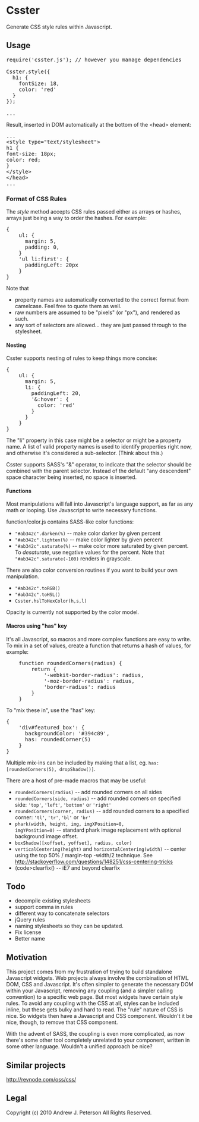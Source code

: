 # Csster

Generate CSS style rules within Javascript.

## Usage

<pre>
require('csster.js'); // however you manage dependencies

Csster.style({
  h1: {
    fontSize: 18,
    color: 'red'
  }
});

...
</pre>

Result, inserted in DOM automatically at the bottom of the &lt;head&gt; element:
<pre>
...
&lt;style type="text/stylesheet"&gt;
h1 {
font-size: 18px;
color: red;
}
&lt;/style&gt;
&lt;/head&gt;
...
</pre>

### Format of CSS Rules

The *style* method accepts CSS rules passed either as arrays or hashes, arrays just being
a way to order the hashes. For example:

<pre>
{
    ul: {
      margin: 5,
      padding: 0,
    }
    'ul li:first': {
      paddingLeft: 20px
    }
}
</pre>

Note that

* property names are automatically converted to the correct format from camelcase. Feel free to quote them as well.
* raw numbers are assumed to be "pixels" (or "px"), and rendered as such.
* any sort of selectors are allowed... they are just passed through to the stylesheet.

#### Nesting
Csster supports nesting of rules to keep things more concise:
<pre>
{
    ul: {
      margin: 5,
      li: {
        paddingLeft: 20,
        '&:hover': {
          color: 'red'
        }
      }
    }
}
</pre>

The "li" property in this case might be a selector or might be a property name. A list of valid
property names is used to identify properties right now, and otherwise it's considered a sub-selector.
(Think about this.)

Csster supports SASS's "&" operator, to indicate that the selector should be combined with the parent selector.
Instead of the default "any descendent" space character being inserted, no space is inserted.

#### Functions
Most manipulations will fall into Javascript's language support, as far as any math or looping. Use Javascript to write necessary functions.

function/color.js contains SASS-like color functions:

*  <code>"#ab342c".darken(%)</code> -- make color darker by given percent
*  <code>"#ab342c".lighten(%)</code> -- make color lighter by given percent
*  <code>"#ab342c".saturate(%)</code>  -- make color more saturated by given percent. To *desaturate*, use negative values for the percent. Note that <code>"#ab342c".saturate(-100)</code> renders in grayscale.

There are also color conversion routines if you want to build your own manipulation.

*  <code>"#ab342c".toRGB()</code>
*  <code>"#ab342c".toHSL()</code>
*  <code>Csster.hslToHexColor(h,s,l)</code>

Opacity is currently not supported by the color model.

#### Macros using "has" key
It's all Javascript, so macros and more complex functions are easy to write. To mix in a set of values, create a function
that returns a hash of values, for example:

<pre>
    function roundedCorners(radius) {
        return {
            '-webkit-border-radius': radius,
            '-moz-border-radius': radius,
            'border-radius': radius
        }
    }
</pre>

To "mix these in", use the "has" key:

<pre>
{
    'div#featured_box': {
      backgroundColor: '#394c89',
      has: roundedCorner(5)
    }
}
</pre>

Multiple mix-ins can be included by making that a list, eg. <code>has: [roundedCorners(5), dropShadow()]</code>.

There are a host of pre-made macros that may be useful:

* <code>roundedCorners(radius)</code> -- add rounded corners on all sides
* <code>roundedCorners(side, radius)</code> -- add rounded corners on specified side: <code>'top'</code>, <code>'left'</code>, <code>'bottom'</code> or <code>'right'</code>
* <code>roundedCorners(corner, radius)</code> -- add rounded corners to a specified corner: <code>'tl'</code>, <code>'tr'</code>, <code>'bl'</code> or <code>'br'</code>
* <code>phark(width, height, img, imgXPosition=0, imgYPosition=0)</code> -- standard phark image replacement with optional background image offset.
* <code>boxShadow([xoffset, yoffset], radius, color)</code>
* <code>verticalCentering(height)</code> and <code>horizontalCentering(width)</code> -- center using the top 50% / margin-top -width/2 technique. See http://stackoverflow.com/questions/148251/css-centering-tricks
* (code>clearfix()</code> -- iE7 and beyond clearfix


## Todo

* decompile existing stylesheets
* support comma in rules
* different way to concatenate selectors
* jQuery rules
* naming stylesheets so they can be updated.
* Fix license
* Better name



## Motivation

This project comes from my frustration of trying to build standalone Javascript widgets. Web
projects always involve the combination of HTML DOM, CSS and Javascript. It's often simpler to
generate the necessary DOM within your Javascript, removing any coupling (and a simpler calling
convention) to a specific web page. But most widgets have certain style rules. To avoid
any coupling with the CSS at all, styles can be included inline, but these gets bulky 
and hard to read. The "rule" nature of CSS is nice. So widgets then have a Javascript
and CSS component. Wouldn't it be nice, though, to remove that CSS component. 

With the advent of SASS, the coupling is even more complicated, as now there's some other
tool completely unrelated to your component, written in some other language. Wouldn't
a unified approach be nice?


## Similar projects

http://revnode.com/oss/css/

## Legal

Copyright (c) 2010 Andrew J. Peterson
All Rights Reserved.